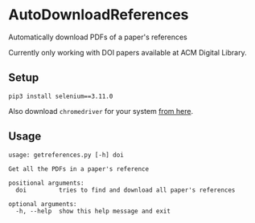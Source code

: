 # AutoDownloadReferences
Automatically download PDFs of a paper's references

Currently only working with DOI papers available at ACM Digital Library.

## Setup

```
pip3 install selenium==3.11.0
```
Also download ```chromedriver``` for your system [from here](https://sites.google.com/a/chromium.org/chromedriver/downloads).

## Usage

```
usage: getreferences.py [-h] doi

Get all the PDFs in a paper's reference

positional arguments:
  doi         tries to find and download all paper's references

optional arguments:
  -h, --help  show this help message and exit
```
